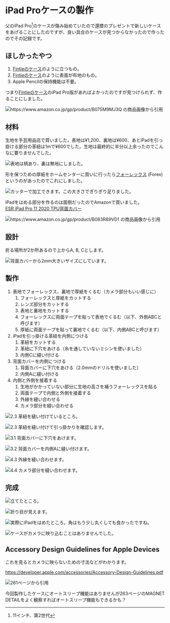 # iPad Proケースの製作

父のiPad Pro[^1]のケースが傷み始めていたので還暦のプレゼントで新しいケースをあげることにしたのですが、良い具合のケースが見つからなかったので作ったのでその記録です。

[^1]: 11インチ、第2世代

## ほしかったやつ

1. [Fintieのケース]のように立つもの。
2. [Fintieのケース]のように表面が布地のもの。
3. Apple Pencilの保持機能は不要。

つまり[Fintieのケース]のiPad Pro版があればよかったのですが見つけられず、作ることにしました。

[Fintieのケース]: https://www.amazon.co.jp/gp/product/B075M9MJ3Q

![https://www.amazon.co.jp/gp/product/B075M9MJ3Q の商品画像から引用](./anti-slip-stripe.jpg)

## 材料

生地を手芸用品店で買いました。表地は¥1,200、裏地は¥600、あとiPadを引っ掛ける部分の革紐は1mで¥600でした。生地は最終的に半分以上余ったのでこんなに要りませんでした。

![表地は柄あり、裏は無地にしました。](./fabrics.jpg)

形を保つための厚紙をホームセンターに買いに行ったら[フォーレックス] (Forex) というのがあったのでこれにしました。

[フォーレックス]: https://www.acrysunday.co.jp/product/diy-pla/diy-pvc/269/

![カッターで加工できます。この大きさでぎりぎり足りました。](./forex.jpg)

iPadをはめる部分を作るのは面倒だったのでAmazonで買いました。<br/>
[ESR iPad Pro 11 2020 TPU背面カバー](https://www.amazon.co.jp/gp/product/B083R89VD1)

![https://www.amazon.co.jp/gp/product/B083R89VD1 の商品画像から引用](./tpu-shell.jpg)

## 設計

折る場所が2か所あるので上からA, B, Cとします。

![背面カバーから2mm大きいサイズにしています。](./design.jpg)

## 製作

1. 表地でフォーレックス、裏地で厚紙をくるむ（カメラ部分もいい感じに）
    1. フォーレックスと厚紙をカットする
    2. レンズ部分をカットする
    3. 表地と裏地をカットする
    4. フォーレックスに両面テープを貼って表地でくるむ（以下、外側ABCと呼びます）
    5. 厚紙に両面テープを貼って裏地でくるむ（以下、内側ABCと呼びます）
2. iPadを引っ掛ける革紐を内側につける
    1. 革紐をカットする
    2. 革紐に下穴をあける（糸を通していないミシンを使いました）
    3. 内側Cに縫い付ける
3. 背面カバーを内側につける
    1. 背面カバーに下穴をあける（2.0mmのドリルを使いました）
    2. 内側Aに縫い付ける
4. 内側と外側を接着する
    1. 生地がかかっていない部分に生地の高さを補うフォーレックスを貼る
    2. 両面テープで内側と外側を接着する
    3. 外縁を縫い合わせる
    4. カメラ部分を縫い合わせる

![2.3 革紐を縫い付けているところ。](./leather-tape.jpg)

![2.3 革紐を縫い付けて引っ掛かりを確認します。](./karidome.jpg)

![3.1 背面カバーに下穴をあけます。](./hole.jpg)

![3.2 背面カバーを内側Aに縫い付けます。](./put-shell.jpg)

![4.3 外縁を縫い合わせます。](./sew-edges.jpg)

![4.4 カメラ部分を縫い合わせます。](./sew-hole.jpg)

## 完成

![立てたところ。](./finish1.jpg)

![折り目が見えます。](./finish2.jpg)

![実際にiPadをはめたところ。角はもう少し丸くしても良かったですね。](./fit.jpg)

![ケースがカメラに映り込むことはありませんでした。](./camera.jpg)

## Accessory Design Guidelines for Apple Devices

これを見るとカメラに映らないための寸法などがわかります。

https://developer.apple.com/accessories/Accessory-Design-Guidelines.pdf

![261ページから引用](./accessory-design-guidelines-261.png)

今回製作したケースにオートスリープ機能はありませんが263ページのMAGNET DETAILをよく観察すればオートスリープ機能もできるかも？
